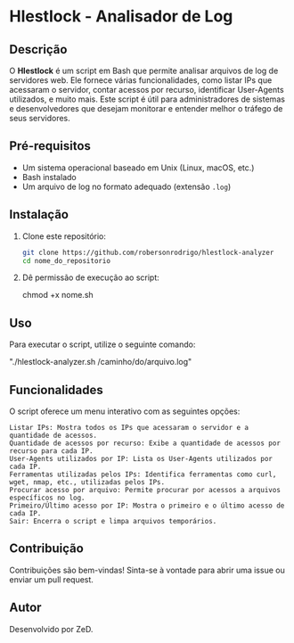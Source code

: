 # Hlestlock - Analisador de Log

## Descrição
O **Hlestlock** é um script em Bash que permite analisar arquivos de log de servidores web. Ele fornece várias funcionalidades, como listar IPs que acessaram o servidor, contar acessos por recurso, identificar User-Agents utilizados, e muito mais. Este script é útil para administradores de sistemas e desenvolvedores que desejam monitorar e entender melhor o tráfego de seus servidores.

## Pré-requisitos
- Um sistema operacional baseado em Unix (Linux, macOS, etc.)
- Bash instalado
- Um arquivo de log no formato adequado (extensão `.log`)

## Instalação
1. Clone este repositório:
   ```bash
   git clone https://github.com/robersonrodrigo/hlestlock-analyzer
   cd nome_do_repositorio
   
2. Dê permissão de execução ao script:
   
   chmod +x nome.sh

## Uso

Para executar o script, utilize o seguinte comando:

 "./hlestlock-analyzer.sh /caminho/do/arquivo.log"

 ## Funcionalidades

O script oferece um menu interativo com as seguintes opções:

    Listar IPs: Mostra todos os IPs que acessaram o servidor e a quantidade de acessos.
    Quantidade de acessos por recurso: Exibe a quantidade de acessos por recurso para cada IP.
    User-Agents utilizados por IP: Lista os User-Agents utilizados por cada IP.
    Ferramentas utilizadas pelos IPs: Identifica ferramentas como curl, wget, nmap, etc., utilizadas pelos IPs.
    Procurar acesso por arquivo: Permite procurar por acessos a arquivos específicos no log.
    Primeiro/Último acesso por IP: Mostra o primeiro e o último acesso de cada IP.
    Sair: Encerra o script e limpa arquivos temporários.

## Contribuição

   Contribuições são bem-vindas! Sinta-se à vontade para abrir uma issue ou enviar um pull request.
   
## Autor
Desenvolvido por ZeD.

